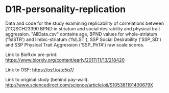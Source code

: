 # D1R-personality-replication
Data and code for the study examining replicability of correlations between [11C]SCH23390 BPND in striatum and social desirability and physical trait aggression. "AllData.csv" contains age, BPND values for whole-striatum ('fslSTR') and limbic-striatum ('fslLST'), SSP Social Desirability ('SSP_SD') and SSP Physical Trait Aggression ('SSP_PhTA') raw scale scores.  

Link to BioRxiv pre-print: https://www.biorxiv.org/content/early/2017/11/13/218420

Link to OSF: https://osf.io/te5q7/

Link to original study (behind pay-wall): http://www.sciencedirect.com/science/article/pii/S105381191400679X


